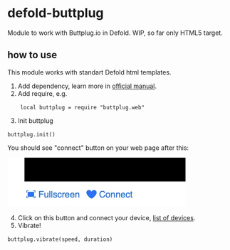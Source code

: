 # defold-buttplug
Module to work with Buttplug.io in Defold. WIP, so far only HTML5 target.

## how to use
This module works with standart Defold html templates.

1. Add dependency, learn more in [official manual](https://defold.com/manuals/libraries/).
2. Add require, e.g.
```
    local buttplug = require "buttplug.web"
```
3. Init buttplug
```
buttplug.init()
```
You should see "connect" button on your web page after this:

![buttons](https://github.com/abadonna/defold-buttplug/blob/main/screen.jpg)

4. Click on this button and connect your device, [list of devices](https://iostindex.com/?filter0ButtplugSupport=7).
5. Vibrate!
```
buttplug.vibrate(speed, duration)
```

